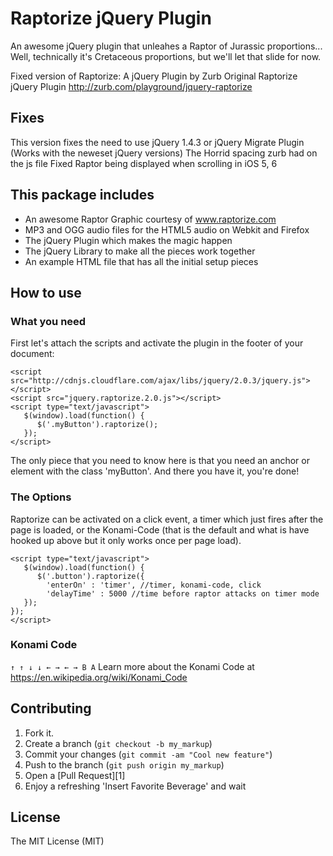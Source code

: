 Raptorize jQuery Plugin
=========

An awesome jQuery plugin that unleahes a Raptor of Jurassic proportions...
Well, technically it's Cretaceous proportions, but we'll let that slide for now.

Fixed version of Raptorize: A jQuery Plugin by Zurb
Original Raptorize jQuery Plugin http://zurb.com/playground/jquery-raptorize


Fixes
------------
This version fixes the need to use jQuery 1.4.3 or jQuery Migrate Plugin (Works with the neweset jQuery versions)
The Horrid spacing zurb had on the js file
Fixed Raptor being displayed when scrolling in iOS 5, 6

This package includes
------------
* An awesome Raptor Graphic courtesy of www.raptorize.com
* MP3 and OGG audio files for the HTML5 audio on Webkit and Firefox
* The jQuery Plugin which makes the magic happen
* The jQuery Library to make all the pieces work together
* An example HTML file that has all the initial setup pieces


How to use
------------

### What you need
First let's attach the scripts and activate the plugin in the footer of your document:

    <script src="http://cdnjs.cloudflare.com/ajax/libs/jquery/2.0.3/jquery.js"></script>
    <script src="jquery.raptorize.2.0.js"></script>
    <script type="text/javascript">
       $(window).load(function() {
          $('.myButton').raptorize();
       });
    </script>

The only piece that you need to know here is that you need an anchor or element with the class 'myButton'. And there you have it, you're done!

### The Options

Raptorize can be activated on a click event, a timer which just fires after the page is loaded, or the Konami-Code (that is the default and what is have hooked up above but it only works once per page load).

    <script type="text/javascript">
       $(window).load(function() {
          $('.button').raptorize({
            'enterOn' : 'timer', //timer, konami-code, click
            'delayTime' : 5000 //time before raptor attacks on timer mode
       });
    });
    </script>


### Konami Code
`↑ ↑ ↓ ↓ ← → ← → B A`
Learn more about the Konami Code at https://en.wikipedia.org/wiki/Konami_Code

Contributing
------------

1. Fork it.
2. Create a branch (`git checkout -b my_markup`)
3. Commit your changes (`git commit -am "Cool new feature"`)
4. Push to the branch (`git push origin my_markup`)
5. Open a [Pull Request][1]
6. Enjoy a refreshing 'Insert Favorite Beverage' and wait

License
------------
The MIT License (MIT)
